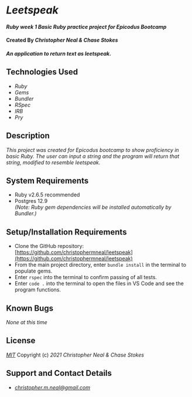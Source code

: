 # _Leetspeak_

#### _Ruby week 1 Basic Ruby practice project for Epicodus Bootcamp_
#### Created By _**Christopher Neal & Chase Stokes**_

#### _An application to return text as leetspeak._

## Technologies Used

* _Ruby_
* _Gems_
* _Bundler_
* _RSpec_
* _IRB_
* _Pry_

## Description

_This project was created for Epicodus bootcamp to show proficiency in basic Ruby. The user can input a string and the program will return that string, modified to resemble leetspeak._

## System Requirements

* Ruby v2.6.5 recommended
* Postgres 12.9  
_(Note: Ruby gem dependencies will be installed automatically by Bundler.)_

## Setup/Installation Requirements

* Clone the GitHub repository: [https://github.com/christophermneal/leetspeak](https://github.com/christophermneal/leetspeak)
* From the main project directory, enter `bundle install` in the terminal to populate gems.
* Enter `rspec` into the terminal to confirm passing of all tests.
* Enter `code .` into the terminal to open the files in VS Code and see the program functions.

## Known Bugs

_None at this time_

## License

_[MIT](https://opensource.org/licenses/MIT)_
Copyright (c) _2021_ _Christopher Neal & Chase Stokes_

## Support and Contact Details
* _[christopher.m.neal@gmail.com](mailto:christopher.m.neal@gmail.com)_
